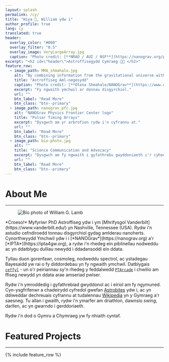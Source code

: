 ```yaml
---
layout: splash
permalink: /cy/
title: "Hiya 👋, William ydw i"
author_profile: true
lang: cy
translated: true
header:
  overlay_color: "#000"
  overlay_filter: "0.5"
  overlay_image: VeryLargeArray.jpg
  caption: "Photo credit: [**NRAO / AUI / NSF**](https://nanograv.org/press/image-gallery)"
excerpt: "<h2 id=\"header\">Astroffisegydd Cymraeg 🔭🏴󠁧󠁢󠁷󠁬󠁳󠁿 </h2>"
feature_row:
  - image_path: MMA_shmahalo.jpg
    alt: "By combining information from the gravitational universe with knowledge learned through traditional astronomy, we can make new discoveries about how the universe works"
    title: "Astroffiseg Aml-negesydd"
    caption: "Photo credit: [**Olena Shmahalo/NANOGrav**](https://www.olenashmahalo.com/project/nanograv)"
    excerpt: "Fy ngwaith ymchwil ar donnau disgyrchiol."
    url: ""
    btn_label: "Read More"
    btn_class: "btn--primary"
  - image_path: nanograv_pfc.jpg
    alt: "NANOGrav Physics Frontier Center logo"
    title: "Pulsar Timing Arrays"
    excerpt: "Dysgwch am yr arbrofion rydw i'n cyfrannu at."
    url: ""
    btn_label: "Read More"
    btn_class: "btn--primary"
  - image_path: bio-photo.jpg
    alt: ""
    title: "Science Communication and Advocacy"
    excerpt: "Dysgwch am fy ngwaith i gyfathrebu gwyddoniaeth i'r cyhoedd ac i eiriol am wyddoniaeth a'r cymuned gwyddonol."
    url: ""
    btn_label: "Read More"
    btn_class: "btn--primary"
---
```


# About Me
<hr>
<figure style="width: 300px; height: auto;" class="align-left">
  <img src="{{ site.url }}{{ site.baseurl }}/images/bio_photo.jpg"
       alt="Bio photo of William G. Lamb">
</figure> 
*Croeso!* Myfyriwr PhD Astroffiseg ydw i ym [Mhrifysgol Vanderbilt](https://www.vanderbilt.edu/) yn Nashville, Tennessee (USA). Rydw i'n astudio cefndiroedd tonnau disgyrchiol gydag amlderau nanoherts. Cynorthwyydd Ymchwil ydw i i [*NANOGrav*](https://nanograv.org) a'r [*IPTA*](https://ipta4gw.org), a rydw i'n rhedeg ein piblinellau nodweddu ac yn ddatblygu dulliau newydd i ddadansoddi ein ddata.

Tyllau duon gorenfawr, cosmoleg, nodweddu spectrol, ac ystadegau Bayesaidd yw rai o fy diddordebau yn fy ngwaith ymchwil. Datblygais [`ceffyl`](https://www.github.com/astrolamb/ceffyl/) - un o'r peiriannau sy'n rhedeg y feddalwedd [`PTArcade`](https://andrea-mitridate.github.io/PTArcade/) i chwilio am ffiseg newydd yn ddata arae amseriad pwlser.

Rydw i'n ymroddedig i gyfathrebiad gwyddonol ac i eiriol am fy ngymuned. Cyn-ysgfrifenwr a chadeirydd cyfredol gwefan [Astrobites](https://www.astrobites.org) ydw i, ac yn ddiweddar dechreuais cyfrannu at tudalennau [Wikipedia](https://www.wikipedia.org) yn y Gymraeg a'r saesneg. Tu allan i gwaith, rydw i'n ymarfer am driathlon, dawnsio *swing*, darllen, ac yn gwarndo i gerddoriaeth.

Rydw i'n dod o Gymru a Chymraeg yw fy nhiaith cyntaf.

<!-- To ensure the figure doesn't float to the left of the next part -->
<div style="clear: both;"></div>

# Featured Projects
<hr>

{% include feature_row %}